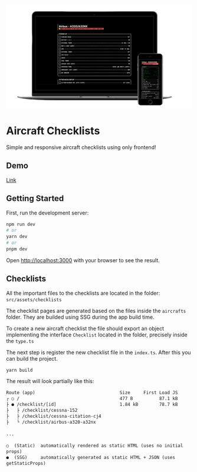 
<img src="docs/images/mockup.png" alt="Aircraft Checklists"/>


# Aircraft Checklists

Simple and responsive aircraft checklists using only frontend!

## Demo
[Link](https://aircraft-checklists.vercel.app/)

## Getting Started

First, run the development server:

```bash
npm run dev
# or
yarn dev
# or
pnpm dev
```

Open [http://localhost:3000](http://localhost:3000) with your browser to see the result.

## Checklists

All the important files to the checklists are located in the folder: `src/assets/checklists`

The checklist pages are generated based on the files inside the `aircrafts` folder. They are builded using SSG during the app build time.

To create a new aircraft checklist the file should export an object implementing the interface `Checklist` located in the folder, precisely inside the `type.ts`

The next step is register the new checklist file in the `index.ts`. After this you can build the project.

```shell
yarn build
```

The result will look partially like this:

```shell
Route (app)                                Size     First Load JS
┌ ○ /                                      477 B          87.1 kB
├ ● /checklist/[id]                        1.84 kB        78.7 kB
├   ├ /checklist/cessna-152
├   ├ /checklist/cessna-citation-cj4
├   └ /checklist/airbus-a320-a32nx

...

○  (Static)  automatically rendered as static HTML (uses no initial props)
●  (SSG)     automatically generated as static HTML + JSON (uses getStaticProps)
```